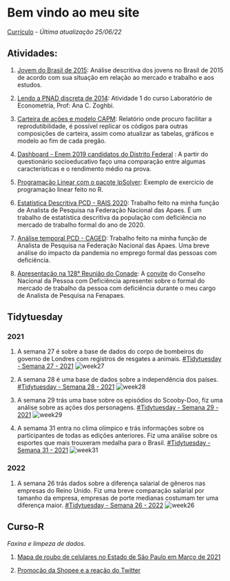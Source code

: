 # Bem vindo ao meu site

[Currículo](https://github.com/nabilmurtadha/Trabalhos/blob/7f8c95e582fd6c13a1e40ee9692f8bc3bd13aa2d/Curr%C3%ADculo%20-%20Nabil%20Murtadha.pdf)  - *Última atualização 25/06/22*

## Atividades:

 1. [Jovem do Brasil de 2015](https://nabilmurtadha.github.io/Trabalhos/jovem-brasileiro): Análise descritiva dos jovens no Brasil de 2015 de acordo com sua situação em relação ao mercado e trabalho e aos estudos.

2. [Lendo a PNAD discreta de 2014](https://nabilmurtadha.github.io/Trabalhos/atividade1): Atividade 1 do curso Laboratório de Econometria, Prof: Ana C. Zoghbi. 

3. [Carteira de ações e modelo CAPM](https://nabilmurtadha.github.io/Trabalhos/carteira1): Relatório onde procuro facilitar a reprodutibilidade, é possível replicar os códigos para outras composições de carteira, assim como atualizar as tabelas, gráficos e modelo ao fim de cada pregão. 

4. [Dashboard - Enem 2019 candidatos do Distrito Federal](https://nabilmurtadha.shinyapps.io/EnemDF/) : A partir do questionário socioeducativo faço uma comparação entre algumas características e o rendimento médio na prova.

5. [Programação Linear com o pacote lpSolver](https://nabilmurtadha.github.io/Trabalhos/prog_linear): Exemplo de exercício de programação linear feito no R.

6. [Estatística Descritiva PCD - RAIS 2020](https://nabilmurtadha.github.io/Trabalhos/rais2020-PCD.html): Trabalho feito na minha função de Analista de Pesquisa na Federação Nacional das Apaes. É um trabalho de estatística descritiva da população com deficiência no mercado de trabalho formal do ano de 2020.

7. [Análise temporal PCD - CAGED](https://nabilmurtadha.github.io/Trabalhos/serietempo_novocaged.html): Trabalho feito na minha função de Analista de Pesquisa na Federação Nacional das Apaes. Uma breve análise do impacto da pandemia no emprego formal das pessoas com deficiência.

8. [Apresentação na 128° Reunião do Conade](https://rpubs.com/apaebrasil/trabalhopcd): A [convite](https://sei.mdh.gov.br/sei/controlador_externo.php?acao=documento_conferir&codigo_verificador=3016861&codigo_crc=DFE16E80&hash_download=0e0cf3ee7a3b210e99b937666c3c569af6e2b1c6fa12173674d35e315650362d5cd4e4a303c540bb4a714a053d92c5fb6ca43f4cd1adf95d71b06655a9388028&visualizacao=1&id_orgao_acesso_externo=0) do Conselho Nacional da Pessoa com Deficiência apresentei sobre o formal do mercado de trabalho da pessoa com deficiência durante o meu cargo de Analista de Pesquisa na Fenapaes.

## Tidytuesday

### 2021

 1.  A semana 27 é sobre a base de dados do corpo de bombeiros do governo de Londres com registros de resgates a animais. [#Tidytuesday - Semana 27 - 2021](https://nabilmurtadha.github.io/TidyTuesday/week_27.html)
 ![week27](https://github.com/nabilmurtadha/Trabalhos/blob/main/week27.png?raw=true)
 
 2.  A semana 28 é uma base de dados sobre a independência dos países. [#Tidytuesday - Semana 28 - 2021](https://nabilmurtadha.github.io/TidyTuesday/week_28.html)
 ![week28](https://github.com/nabilmurtadha/Trabalhos/blob/main/week28.png?raw=true)
 
 3.  A semana 29 trás uma base sobre os episódios do Scooby-Doo, fiz uma análise sobre as ações dos personagens. [#Tidytuesday - Semana 29 - 2021](https://nabilmurtadha.github.io/TidyTuesday/week_29.html) 
![week29](https://github.com/nabilmurtadha/Trabalhos/blob/main/week29.png?raw=true)

4. A semama 31 entra no clima olímpico e trás informações sobre os participantes de todas as edições anteriores. Fiz uma análise sobre os esportes que mais trouxeram medalha para o Brasil. [#Tidytuesday - Semana 31 - 2021](https://nabilmurtadha.github.io/TidyTuesday/week_31.html) 
![week31](https://github.com/nabilmurtadha/Trabalhos/blob/main/week31.png?raw=true)

### 2022

1. A semana 26 trás dados sobre a diferença salarial de gêneros nas empresas do Reino Unido. Fiz uma breve comparação salarial por tamanho da empresa, empresas de porte medianas costumam ter uma diferença maior. [#Tidytuesday - Semana 26 - 2022](https://nabilmurtadha.github.io/Trabalhos/week_26_22.html) 
![week26](https://github.com/nabilmurtadha/Trabalhos/blob/main/week26_22.png?raw=true)


## Curso-R

*Faxina e limpeza de dados*.

1. [Mapa de roubo de celulares no Estado de São Paulo em Março de 2021](https://nabilmurtadha.github.io/myrepo/exercicio-de-limpeza-1--Roubo-de-celulares-.html)

2. [Promoção da Shopee e a reação do Twitter](https://nabilmurtadha.github.io/TidyTuesday/promoção-shopee.html)
